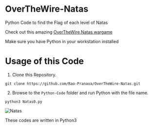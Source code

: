 # OverTheWire-Natas
Python Code to find the Flag of each level of Natas

Check out this amazing [OverTheWire Natas wargame](https://overthewire.org/wargames/natas)

Make sure you have Python in your workstation installed


# Usage of this Code
1. Clone this Repository.
```
git clone https://github.com/Rao-Pranava/OverTheWire-Natas.git
```

2. Browse to the `Python-Code` folder and run Python with the file name.
```
python3 Natas0.py
```

![Natas](https://user-images.githubusercontent.com/93928268/208246782-00ffea64-448d-4963-9591-733127f25da5.png)

These codes are written in Python3